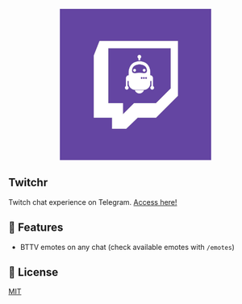 <p align="center"><a href="https://t.me/twitchrbot" target="_blank" rel="noopener noreferrer"><img src="assets/images/logo.jpg?raw=true" alt="twitchr logo" width="300" height="300"></a></p>

## Twitchr

Twitch chat experience on Telegram. [Access here!](https://t.me/twitchrbot)

## 📌 Features

-   BTTV emotes on any chat (check available emotes with `/emotes`)

## 📜 License

[MIT](LICENSE)

